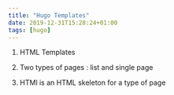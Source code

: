 ```yaml
---
title: "Hugo Templates"
date: 2019-12-31T15:28:24+01:00
tags: [hugo]
---
```


1. HTML Templates

2. Two types of pages : list and single page

3. HTMl is an HTML skeleton for a type of page
